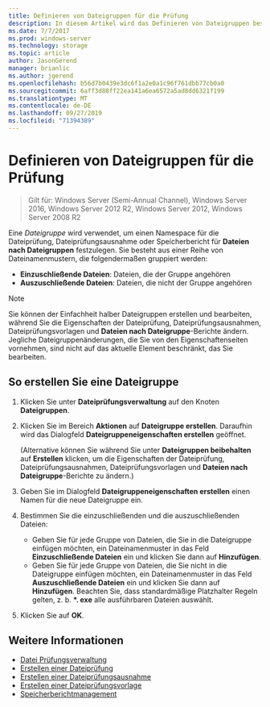```yaml
---
title: Definieren von Dateigruppen für die Prüfung
description: In diesem Artikel wird das Definieren von Dateigruppen beschrieben, um einen Namespace für die Dateiprüfung, Dateiprüfungsausnahme oder Speicherberichte für Dateien nach Dateigruppen festzulegen
ms.date: 7/7/2017
ms.prod: windows-server
ms.technology: storage
ms.topic: article
author: JasonGerend
manager: brianlic
ms.author: jgerend
ms.openlocfilehash: b56d7b0439e3dc6f1a2e0a1c96f761dbb77cb0a0
ms.sourcegitcommit: 6aff3d88ff22ea141a6ea6572a5ad8dd6321f199
ms.translationtype: MT
ms.contentlocale: de-DE
ms.lasthandoff: 09/27/2019
ms.locfileid: "71394389"
---
```

# <a name="define-file-groups-for-screening"></a>Definieren von Dateigruppen für die Prüfung

> Gilt für: Windows Server (Semi-Annual Channel), Windows Server 2016, Windows Server 2012 R2, Windows Server 2012, Windows Server 2008 R2

Eine *Dateigruppe* wird verwendet, um einen Namespace für die Dateiprüfung, Dateiprüfungsausnahme oder Speicherbericht für **Dateien nach Dateigruppen** festzulegen. Sie besteht aus einer Reihe von Dateinamenmustern, die folgendermaßen gruppiert werden:

-   **Einzuschließende Dateien**: Dateien, die der Gruppe angehören
-   **Auszuschließende Dateien**: Dateien, die nicht der Gruppe angehören

> [!Note]
> Sie können der Einfachheit halber Dateigruppen erstellen und bearbeiten, während Sie die Eigenschaften der Dateiprüfung, Dateiprüfungsausnahmen, Dateiprüfungsvorlagen und **Dateien nach Dateigruppe**-Berichte ändern. Jegliche Dateigruppenänderungen, die Sie von den Eigenschaftenseiten vornehmen, sind nicht auf das aktuelle Element beschränkt, das Sie bearbeiten.

## <a name="to-create-a-file-group"></a>So erstellen Sie eine Dateigruppe

1.  Klicken Sie unter **Dateiprüfungsverwaltung** auf den Knoten **Dateigruppen**.

2.  Klicken Sie im Bereich **Aktionen** auf **Dateigruppe erstellen**. Daraufhin wird das Dialogfeld **Dateigruppeneigenschaften erstellen** geöffnet.

    (Alternative können Sie während Sie unter **Dateigruppen beibehalten** auf **Erstellen** klicken, um die Eigenschaften der Dateiprüfung, Dateiprüfungsausnahmen, Dateiprüfungsvorlagen und **Dateien nach Dateigruppe**-Berichte zu ändern.)

3.  Geben Sie im Dialogfeld **Dateigruppeneigenschaften erstellen** einen Namen für die neue Dateigruppe ein.

4.  Bestimmen Sie die einzuschließenden und die auszuschließenden Dateien:

    -   Geben Sie für jede Gruppe von Dateien, die Sie in die Dateigruppe einfügen möchten, ein Dateinamenmuster in das Feld **Einzuschließende Dateien** ein und klicken Sie dann auf **Hinzufügen**.
    -   Geben Sie für jede Gruppe von Dateien, die Sie nicht in die Dateigruppe einfügen möchten, ein Dateinamenmuster in das Feld **Auszuschließende Dateien** ein und klicken Sie dann auf **Hinzufügen**.
        Beachten Sie, dass standardmäßige Platzhalter Regeln gelten, z. b. **\*. exe** alle ausführbaren Dateien auswählt.

5.  Klicken Sie auf **OK**.

## <a name="see-also"></a>Weitere Informationen

-   [Datei Prüfungsverwaltung](file-screening-management.md)
-   [Erstellen einer Dateiprüfung](create-file-screen.md)
-   [Erstellen einer Dateiprüfungsausnahme](create-file-screen-exception.md)
-   [Erstellen einer Dateiprüfungsvorlage](create-file-screen-template.md)
-   [Speicherberichtmanagement](storage-reports-management.md)


